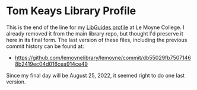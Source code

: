 # Tom Keays Library Profile

This is the end of the line for my [LibGuides profile](https://resources.library.lemoyne.edu/profiles/tomkeays) at Le Moyne College. I already removed it from the main library repo, but thought I'd preserve it here in its final form. The last version of these files, including the previous commit history can be found at:

- https://github.com/lemoynelibrary/lemoyne/commit/db55029fb75071468b2419ec04d016cea914ce49

Since my final day will be August 25, 2022, it seemed right to do one last version. 